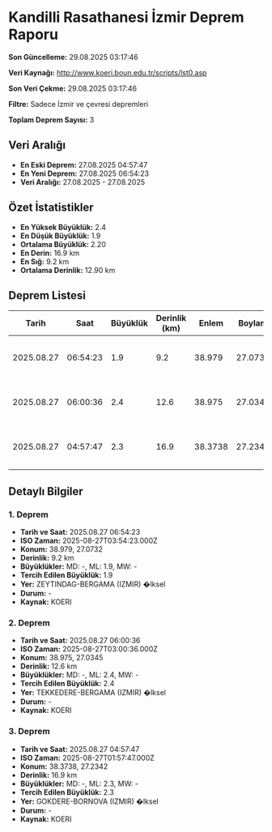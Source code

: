 # Kandilli Rasathanesi İzmir Deprem Raporu

**Son Güncelleme:** 29.08.2025 03:17:46

**Veri Kaynağı:** http://www.koeri.boun.edu.tr/scripts/lst0.asp

**Son Veri Çekme:** 29.08.2025 03:17:46

**Filtre:** Sadece İzmir ve çevresi depremleri

**Toplam Deprem Sayısı:** 3

## Veri Aralığı

- **En Eski Deprem:** 27.08.2025 04:57:47
- **En Yeni Deprem:** 27.08.2025 06:54:23
- **Veri Aralığı:** 27.08.2025 - 27.08.2025

## Özet İstatistikler

- **En Yüksek Büyüklük:** 2.4
- **En Düşük Büyüklük:** 1.9
- **Ortalama Büyüklük:** 2.20
- **En Derin:** 16.9 km
- **En Sığ:** 9.2 km
- **Ortalama Derinlik:** 12.90 km

## Deprem Listesi

| Tarih | Saat | Büyüklük | Derinlik (km) | Enlem | Boylam | Konum | Durum |
|-------|------|----------|---------------|-------|--------|-------|-------|
| 2025.08.27 | 06:54:23 | 1.9 | 9.2 | 38.979 | 27.0732 | ZEYTINDAG-BERGAMA (IZMIR) �lksel | - |
| 2025.08.27 | 06:00:36 | 2.4 | 12.6 | 38.975 | 27.0345 | TEKKEDERE-BERGAMA (IZMIR) �lksel | - |
| 2025.08.27 | 04:57:47 | 2.3 | 16.9 | 38.3738 | 27.2342 | GOKDERE-BORNOVA (IZMIR) �lksel | - |

## Detaylı Bilgiler

### 1. Deprem

- **Tarih ve Saat:** 2025.08.27 06:54:23
- **ISO Zaman:** 2025-08-27T03:54:23.000Z
- **Konum:** 38.979, 27.0732
- **Derinlik:** 9.2 km
- **Büyüklükler:** MD: -, ML: 1.9, MW: -
- **Tercih Edilen Büyüklük:** 1.9
- **Yer:** ZEYTINDAG-BERGAMA (IZMIR) �lksel
- **Durum:** -
- **Kaynak:** KOERI

### 2. Deprem

- **Tarih ve Saat:** 2025.08.27 06:00:36
- **ISO Zaman:** 2025-08-27T03:00:36.000Z
- **Konum:** 38.975, 27.0345
- **Derinlik:** 12.6 km
- **Büyüklükler:** MD: -, ML: 2.4, MW: -
- **Tercih Edilen Büyüklük:** 2.4
- **Yer:** TEKKEDERE-BERGAMA (IZMIR) �lksel
- **Durum:** -
- **Kaynak:** KOERI

### 3. Deprem

- **Tarih ve Saat:** 2025.08.27 04:57:47
- **ISO Zaman:** 2025-08-27T01:57:47.000Z
- **Konum:** 38.3738, 27.2342
- **Derinlik:** 16.9 km
- **Büyüklükler:** MD: -, ML: 2.3, MW: -
- **Tercih Edilen Büyüklük:** 2.3
- **Yer:** GOKDERE-BORNOVA (IZMIR) �lksel
- **Durum:** -
- **Kaynak:** KOERI

